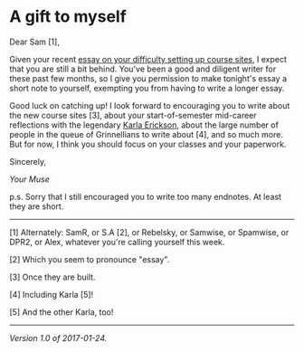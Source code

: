 A gift to myself
================

Dear Sam [1],

Given your recent [essay on your difficulty setting up course
sites](dumb-things-site-builder), I expect that you are still a bit
behind.  You've been a good and diligent writer for these past few
months, so I give you permission to make tonight's essay a short note
to yourself, exempting you from having to write a longer essay.

Good luck on catching up!  I look forward to encouraging you to write
about the new course sites [3], about your start-of-semester mid-career
reflections with the legendary [Karla Erickson](karla-erickson), about the
large number of people in the queue of Grinnellians to write about [4],
and so much more.  But for now, I think you should focus on your classes
and your paperwork.

Sincerely,

*Your Muse*

p.s. Sorry that I still encouraged you to write too many endnotes.  At
least they are short.

---

[1] Alternately: SamR, or S.A [2], or Rebelsky, or Samwise, or Spamwise,
or DPR2, or Alex, whatever you're calling yourself this week.

[2] Which you seem to pronounce "essay".

[3] Once they are built.

[4] Including Karla [5]!

[5] And the other Karla, too!

---

*Version 1.0 of 2017-01-24.*
